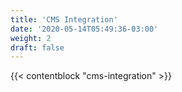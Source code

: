 ```yaml
---
title: 'CMS Integration'
date: '2020-05-14T05:49:36-03:00'
weight: 2
draft: false
---
```


{{< contentblock "cms-integration" >}}
